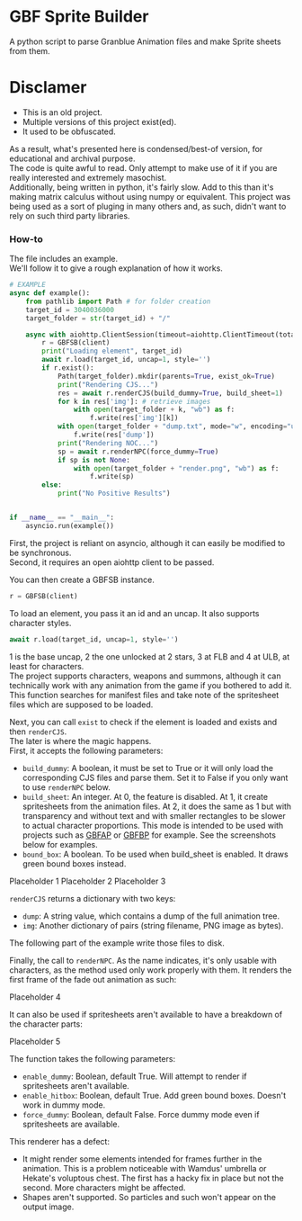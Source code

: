 # GBF Sprite Builder  
  
A python script to parse Granblue Animation files and make Sprite sheets from them.  
  
# Disclamer  
- This is an old project.  
- Multiple versions of this project exist(ed).  
- It used to be obfuscated.  
  
As a result, what's presented here is condensed/best-of version, for educational and archival purpose.   
The code is quite awful to read. Only attempt to make use of it if you are really interested and extremely masochist.  
Additionally, being written in python, it's fairly slow. Add to this than it's making matrix calculus without using numpy or equivalent. This project was being used as a sort of pluging in many others and, as such, didn't want to rely on such third party libraries.  
  
### How-to  
The file includes an example.  
We'll follow it to give a rough explanation of how it works.  
  
```python
# EXAMPLE
async def example():
    from pathlib import Path # for folder creation
    target_id = 3040036000
    target_folder = str(target_id) + "/"

    async with aiohttp.ClientSession(timeout=aiohttp.ClientTimeout(total=50)) as client:
        r = GBFSB(client)
        print("Loading element", target_id)
        await r.load(target_id, uncap=1, style='')
        if r.exist():
            Path(target_folder).mkdir(parents=True, exist_ok=True)
            print("Rendering CJS...")
            res = await r.renderCJS(build_dummy=True, build_sheet=1)
            for k in res['img']: # retrieve images
                with open(target_folder + k, "wb") as f:
                    f.write(res['img'][k])
            with open(target_folder + "dump.txt", mode="w", encoding="utf-8") as f: # retrieve dump
                f.write(res['dump'])
            print("Rendering NOC...")
            sp = await r.renderNPC(force_dummy=True)
            if sp is not None:
                with open(target_folder + "render.png", "wb") as f:
                    f.write(sp)
        else:
            print("No Positive Results")


if __name__ == "__main__":
    asyncio.run(example())
```
  
First, the project is reliant on asyncio, although it can easily be modified to be synchronous.  
Second, it requires an open aiohttp client to be passed.  
  
You can then create a GBFSB instance.  
```python
r = GBFSB(client)
```
To load an element, you pass it an id and an uncap. It also supports character styles.  
```python
await r.load(target_id, uncap=1, style='')
```
1 is the base uncap, 2 the one unlocked at 2 stars, 3 at FLB and 4 at ULB, at least for characters.  
The project supports characters, weapons and summons, although it can technically work with any animation from the game if you bothered to add it.  
This function searches for manifest files and take note of the spritesheet files which are supposed to be loaded.  
  
Next, you can call `exist` to check if the element is loaded and exists and then `renderCJS`.  
The later is where the magic happens.  
First, it accepts the following parameters:  
- `build_dummy`: A boolean, it must be set to True or it will only load the corresponding CJS files and parse them. Set it to False if you only want to use `renderNPC` below.  
- `build_sheet`: An integer. At 0, the feature is disabled. At 1, it create spritesheets from the animation files. At 2, it does the same as 1 but with transparency and without text and with smaller rectangles to be slower to actual character proportions. This mode is intended to be used with projects such as [GBFAP](https://github.com/MizaGBF/GBFAP) or [GBFBP](https://github.com/MizaGBF/GBFBP) for example. See the screenshots below for examples.  
- `bound_box`: A boolean. To be used when build_sheet is enabled. It draws green bound boxes instead.
  
Placeholder 1
Placeholder 2
Placeholder 3
  
`renderCJS` returns a dictionary with two keys:  
- `dump`: A string value, which contains a dump of the full animation tree.  
- `img`: Another dictionary of pairs (string filename, PNG image as bytes).  
  
The following part of the example write those files to disk.  
  
Finally, the call to `renderNPC`. As the name indicates, it's only usable with characters, as the method used only work properly with them. It renders the first frame of the fade out animation as such:
  
Placeholder 4
  
It can also be used if spritesheets aren't available to have a breakdown of the character parts:
  
Placeholder 5
  
The function takes the following parameters:
- `enable_dummy`: Boolean, default True. Will attempt to render if spritesheets aren't available.  
- `enable_hitbox`: Boolean, default True. Add green bound boxes. Doesn't work in dummy mode.  
- `force_dummy`: Boolean, default False. Force dummy mode even if spritesheets are available.
  
This renderer has a defect:  
- It might render some elements intended for frames further in the animation. This is a problem noticeable with Wamdus' umbrella or Hekate's voluptous chest. The first has a hacky fix in place but not the second. More characters might be affected.  
- Shapes aren't supported. So particles and such won't appear on the output image.  